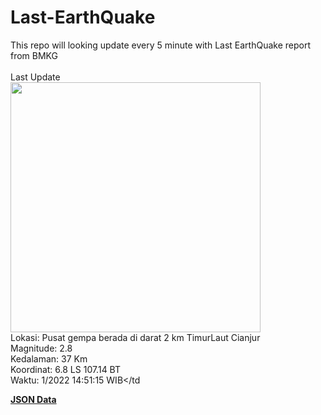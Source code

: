# Last-EarthQuake
This repo will looking update every 5 minute with Last EarthQuake report from BMKG
<br>
<br>
Last Update
<br>
<img src="https://ews.bmkg.go.id/TEWS/data/20221122145115.mmi.jpg" width="400"/>
<br>
Lokasi: Pusat gempa berada di darat 2 km TimurLaut Cianjur <br>
Magnitude: 2.8 <br>
Kedalaman: 37 Km <br>
Koordinat: 6.8 LS 107.14 BT <br>
Waktu: 1/2022 14:51:15 WIB</td <br>

<a href="./data/data.json">**JSON Data**</a>
